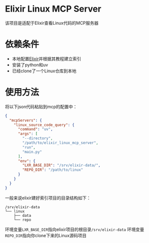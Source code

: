 # Elixir Linux MCP Server

该项目是适配于Elixir查看Linux代码的MCP服务器

# 依赖条件

- 本地配置[Elixir](https://github.com/bootlin/elixir)并根据其教程建立索引
- 安装了python和uv
- 已经clone了一个Linux仓库到本地

# 使用方法

将以下json代码粘贴到mcp的配置中：

```json
{
  "mcpServers": {
    "linux_source_code_query": {
      "command": "uv",
      "args": [
        "--directory",
        "/path/to/elixir_linux_mcp_server",
        "run",
        "main.py"
      ],
      "env": {
        "LXR_BASE_DIR": "/srv/elixir-data/",
        "REPO_DIR": "/path/to/linux"
      }
    }
  }
}
```
一般来说elixir建好索引项目的目录结构如下：

```
/srv/elixir-data
└── linux
    ├── data
    └── repo
```

环境变量`LXR_BASE_DIR`指向elixir项目的根目录`/srv/elixir-data`
环境变量`REPO_DIR`指向你clone下来的Linux源码项目

